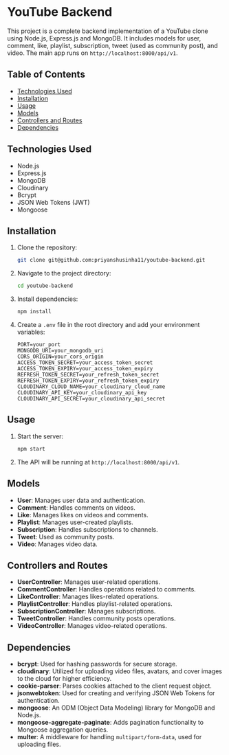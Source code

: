 # YouTube Backend 

This project is a complete backend implementation of a YouTube clone using Node.js, Express.js and MongoDB. It includes models for user, comment, like, playlist, subscription, tweet (used as community post), and video. The main app runs on `http://localhost:8000/api/v1`.

## Table of Contents
- [Technologies Used](#technologies-used)
- [Installation](#installation)
- [Usage](#usage)
- [Models](#models)
- [Controllers and Routes](#controllers-and-routes)
- [Dependencies](#dependencies)

## Technologies Used
- Node.js
- Express.js
- MongoDB
- Cloudinary
- Bcrypt
- JSON Web Tokens (JWT)
- Mongoose

## Installation
1. Clone the repository:
    ```bash
    git clone git@github.com:priyanshusinha11/youtube-backend.git
    ```
2. Navigate to the project directory:
    ```bash
    cd youtube-backend
    ```
3. Install dependencies:
    ```bash
    npm install
    ```
4. Create a `.env` file in the root directory and add your environment variables:
    ```env
    PORT=your_port
    MONGODB_URI=your_mongodb_uri
    CORS_ORIGIN=your_cors_origin
    ACCESS_TOKEN_SECRET=your_access_token_secret
    ACCESS_TOKEN_EXPIRY=your_access_token_expiry
    REFRESH_TOKEN_SECRET=your_refresh_token_secret
    REFRESH_TOKEN_EXPIRY=your_refresh_token_expiry
    CLOUDINARY_CLOUD_NAME=your_cloudinary_cloud_name
    CLOUDINARY_API_KEY=your_cloudinary_api_key
    CLOUDINARY_API_SECRET=your_cloudinary_api_secret
    ```

## Usage
1. Start the server:
    ```bash
    npm start
    ```
2. The API will be running at `http://localhost:8000/api/v1`.

## Models
- **User**: Manages user data and authentication.
- **Comment**: Handles comments on videos.
- **Like**: Manages likes on videos and comments.
- **Playlist**: Manages user-created playlists.
- **Subscription**: Handles subscriptions to channels.
- **Tweet**: Used as community posts.
- **Video**: Manages video data.

## Controllers and Routes
- **UserController**: Manages user-related operations.
- **CommentController**: Handles operations related to comments.
- **LikeController**: Manages likes-related operations.
- **PlaylistController**: Handles playlist-related operations.
- **SubscriptionController**: Manages subscriptions.
- **TweetController**: Handles community posts operations.
- **VideoController**: Manages video-related operations.

## Dependencies
- **bcrypt**: Used for hashing passwords for secure storage.
- **cloudinary**: Utilized for uploading video files, avatars, and cover images to the cloud for higher efficiency.
- **cookie-parser**: Parses cookies attached to the client request object.
- **jsonwebtoken**: Used for creating and verifying JSON Web Tokens for authentication.
- **mongoose**: An ODM (Object Data Modeling) library for MongoDB and Node.js.
- **mongoose-aggregate-paginate**: Adds pagination functionality to Mongoose aggregation queries.
- **multer**: A middleware for handling `multipart/form-data`, used for uploading files.


